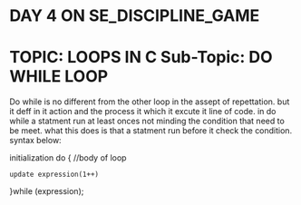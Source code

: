 DAY 4 ON SE_DISCIPLINE_GAME
========================
TOPIC: LOOPS IN C
Sub-Topic: DO WHILE LOOP
=======================
Do while is no different from the other loop in the assept of repettation. 
but it deff in it action and the process it which it excute it line of code.
in do while a statment run at least onces not minding the condition that need to be meet. what this does is that a statment run before it check the condition.
syntax below:

initialization
do
{
    //body of loop

    update expression(1++)

}while (expression);